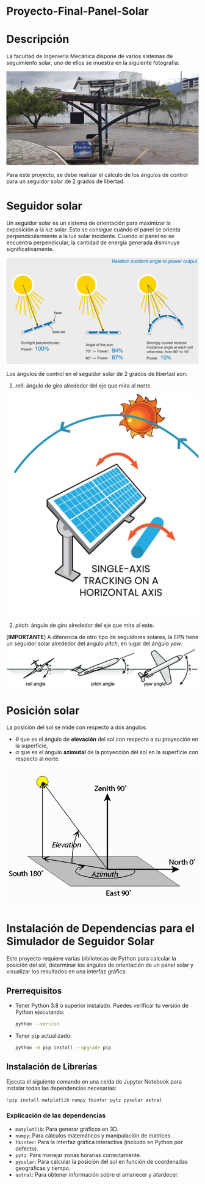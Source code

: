 # Proyecto-Final-Panel-Solar

# Descripción
La facultad de Ingeniería Mecánica dispone de varios sistemas de seguimiento solar, uno de ellos se muestra en la siguiente fotografía:

<img src="assets/Imagen-7.jpg" width="600" />

Para este proyecto, se debe realizar el cálculo de los ángulos de control para un seguidor solar de 2 grados de libertad. 

# Seguidor solar
Un seguidor solar es un sistema de orientación para maximizar la exposición a la luz solar. Esto se consigue cuando el panel se orienta perpendicularmente a la luz solar incidente. Cuando el panel no se encuentra perpendicular, la cantidad de energía generada disminuye significativamente.

![alt text](assets/image-6.png)

Los ángulos de control en el seguidor solar de 2 grados de libertad son:

1. $roll$: ángulo de giro alrededor del eje que mira al norte.

![alt text](assets/image-3.png)

2. $pitch$: ángulo de giro alrededor del eje que mira al este.

[**IMPORTANTE**] A diferencia de otro tipo de seguidores solares, la EPN tiene un seguidor solar alrededor del ángulo $pitch$, en lugar del ángulo $yaw$. 
![alt text](assets/image-4.png)

# Posición solar
La posición del sol se mide con respecto a dos ángulos: 
* $\theta$ que es el ángulo de **elevación** del sol con respecto a su proyección en la superficie,
* $\alpha$ que es el ángulo **azimutal** de la proyección del sol en la superficie con respecto al norte.

![alt text](assets/image-1.png)

# Instalación de Dependencias para el Simulador de Seguidor Solar

Este proyecto requiere varias bibliotecas de Python para calcular la posición del sol, determinar los ángulos de orientación de un panel solar y visualizar los resultados en una interfaz gráfica.

## Prerrequisitos

- Tener Python 3.8 o superior instalado. Puedes verificar tu versión de Python ejecutando:
  ```sh
  python --version
  ```
- Tener `pip` actualizado:
  ```sh
  python -m pip install --upgrade pip
  ```

## Instalación de Librerías

Ejecuta el siguiente comando en una celda de Jupyter Notebook para instalar todas las dependencias necesarias:

```python
!pip install matplotlib numpy tkinter pytz pysolar astral
```

### Explicación de las dependencias

- `matplotlib`: Para generar gráficos en 3D.
- `numpy`: Para cálculos matemáticos y manipulación de matrices.
- `tkinter`: Para la interfaz gráfica interactiva (incluido en Python por defecto).
- `pytz`: Para manejar zonas horarias correctamente.
- `pysolar`: Para calcular la posición del sol en función de coordenadas geográficas y tiempo.
- `astral`: Para obtener información sobre el amanecer y atardecer.

